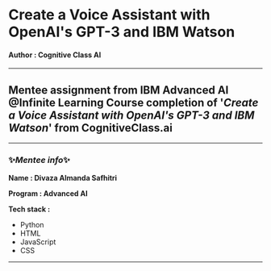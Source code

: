 # Create a Voice Assistant with OpenAI's GPT-3 and IBM Watson
#### Author : Cognitive Class AI
***
## Mentee assignment from IBM Advanced AI @Infinite Learning Course completion of '*Create a Voice Assistant with OpenAI's GPT-3 and IBM Watson*' from CognitiveClass.ai
***


### ✨*Mentee info*✨

  **Name : Divaza Almanda Safhitri**

  **Program : Advanced AI**
  
  **Tech stack :**
- Python
- HTML
- JavaScript
- CSS
---

